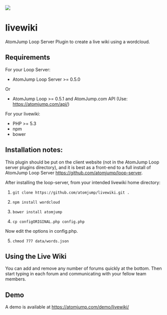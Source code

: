 <img src="https://atomjump.com/images/logo80.png">

# livewiki
AtomJump Loop Server Plugin to create a live wiki using a wordcloud.


## Requirements

For your Loop Server:
* AtomJump Loop Server >= 0.5.0

Or

* AtomJump Loop >= 0.5.1 and AtomJump.com API (Use: https://atomjump.com/api/)

For your livewiki:
* PHP >= 5.3
* npm
* bower


## Installation notes:

This plugin should be put on the client website (not in the AtomJump Loop server plugins directory), and it is best as a front-end to a full install of AtomJump Loop Server https://github.com/atomjump/loop-server. 

After installing the loop-server, from your intended livewiki home directory:

1. `git clone https://github.com/atomjump/livewiki.git .`
        
2. `npm install wordcloud`

3. `bower install atomjump`

4. `cp configORIGINAL.php config.php`

Now edit the options in config.php. 

5. `chmod 777 data/words.json`


## Using the Live Wiki

You can add and remove any number of forums quickly at the bottom. Then start typing in each forum and communicating with your fellow
team members.


## Demo

A demo is available at https://atomjump.com/demo/livewiki/
